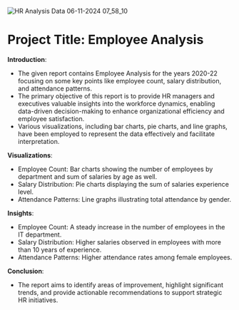 ![HR Analysis Data 06-11-2024 07_58_10](https://github.com/user-attachments/assets/6dd10fda-eb00-47e1-bcb0-8cc0f34f49e0)


# Project Title: Employee Analysis

**Introduction**: 

 * The given report contains Employee Analysis for the years 2020-22 focusing on some key points like employee count, salary distribution, and attendance 
   patterns.
 * The primary objective of this report is to provide HR managers and executives valuable insights into the workforce dynamics, enabling data-driven decision-making to 
   enhance organizational efficiency and employee satisfaction.
 * Various visualizations, including bar charts, pie charts, and line graphs, have been employed to represent the data effectively and facilitate interpretation.


**Visualizations**:

 * Employee Count: Bar charts showing the number of employees by department and sum of salaries by age as well.
 * Salary Distribution: Pie charts displaying the sum of salaries experience level.
 * Attendance Patterns: Line graphs illustrating total attendance by gender.

**Insights**:

 * Employee Count: A steady increase in the number of employees in the IT department.
 * Salary Distribution: Higher salaries observed in employees with more than 10 years of experience.
 * Attendance Patterns:  Higher attendance rates among female employees.

**Conclusion**:
 * The report aims to identify areas of improvement, highlight significant trends, and provide actionable recommendations to support strategic HR initiatives.

